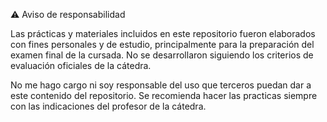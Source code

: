 ⚠️ Aviso de responsabilidad

Las prácticas y materiales incluidos en este repositorio fueron elaborados con fines personales y de estudio, principalmente para la preparación del examen final de la cursada. No se desarrollaron siguiendo los criterios de evaluación oficiales de la cátedra.

No me hago cargo ni soy responsable del uso que terceros puedan dar a este contenido del repositorio. Se recomienda hacer las practicas siempre con las indicaciones del profesor de la cátedra.
